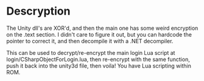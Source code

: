 # Descryption

The Unity dll's are XOR'd, and then the main one has some weird encryption on the .text section. I didn't care to figure it out, but you can hardcode the pointer to correct it, and then decompile it with a .NET decompiler.

This can be used to decrypt/re-encrypt the main login Lua script at login/CSharpObjectForLogin.lua, then re-encrypt with the same function, push it back into the unity3d file, then voila! You have Lua scripting within ROM.